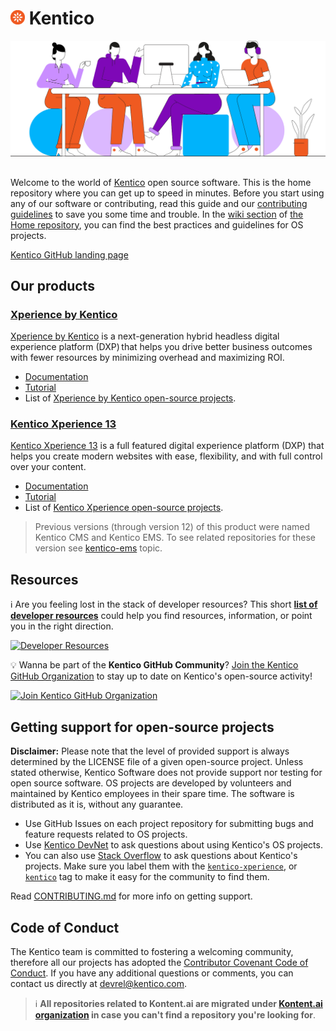 # <img src="https://raw.githubusercontent.com/Kentico/.github/main/images/Kentico-shortcut-color-positive-rgb.svg" alt="Kentico Logo" title="Kentico" width="23"> Kentico

<img src="https://raw.githubusercontent.com/Kentico/.github/main/images/kentico-people.png" alt="Kentico GitHub Community" title="Kentico GitHub Community" width="600" style="margin-bottom: 1rem;">

Welcome to the world of [Kentico](https://www.kentico.com/) open source software. This is the home repository where you can get up to speed in minutes. Before you start using any of our software or contributing, read this guide and our [contributing guidelines](https://github.com/Kentico/Home/blob/master/CONTRIBUTING.md) to save you some time and trouble. In the [wiki section](https://github.com/Kentico/Home/wiki) of [the Home repository](https://github.com/Kentico/Home), you can find the best practices and guidelines for OS projects.

[Kentico GitHub landing page](https://kentico.github.io)

## Our products

### [Xperience by Kentico](#xperience-by-kentico)

[Xperience by Kentico](https://www.kentico.com/platforms/xperience-by-kentico) is a next-generation hybrid headless digital experience platform (DXP) that helps you drive better business outcomes with fewer resources by minimizing overhead and maximizing ROI.

- [Documentation](https://docs.xperience.io/x/DQKQC)
- [Tutorial](https://docs.xperience.io/tutorial)
- List of [Xperience by Kentico open-source projects](https://github.com/topics/xperience-by-kentico).

### [Kentico Xperience 13](#kentico-xperience-13)

[Kentico Xperience 13](https://www.kentico.com/platforms/kentico-xperience-13) is a full featured digital experience platform (DXP) that helps you create modern websites with ease, flexibility, and with full control over your content.

- [Documentation](https://docs.xperience.io/x/UQmRBg)
- [Tutorial](https://docs.xperience.io/13tutorial)
- List of [Kentico Xperience open-source projects](https://github.com/topics/kentico-xperience).

> Previous versions (through version 12) of this product were named Kentico CMS and Kentico EMS. To see related repositories for these version see [kentico-ems](https://github.com/topics/kentico-ems) topic.

## Resources

ℹ️ Are you feeling lost in the stack of developer resources?
This short [**list of developer resources**](https://kentico.github.io/Home/RESOURCES) could help you find resources, information, or point you in the right direction.

[![Developer Resources](https://img.shields.io/badge/-Developer%20Resources-blue?style=for-the-badge)](https://kentico.github.io/Home/RESOURCES)

💡 Wanna be part of the **Kentico GitHub Community**? [Join the Kentico GitHub Organization](https://kentico.github.io/join) to stay up to date on Kentico's open-source activity!

[![Join Kentico GitHub Organization](https://img.shields.io/badge/-Join%20Kentico%20GitHub%20Organization-%23F05A22?style=for-the-badge)](https://kentico.github.io/join)

## Getting support for open-source projects

**Disclaimer:** Please note that the level of provided support is always determined by the LICENSE file of a given open-source project. Unless stated otherwise, Kentico Software does not provide support nor testing for open source software. OS projects are developed by volunteers and maintained by Kentico employees in their spare time. The software is distributed as it is, without any guarantee.

- Use GitHub Issues on each project repository for submitting bugs and feature requests related to OS projects.
- Use [Kentico DevNet](https://devnet.kentico.com/questions-answers) to ask questions about using Kentico's OS projects.
- You can also use [Stack Overflow](https://stackoverflow.com/) to ask questions about Kentico's projects. Make sure you label them with the [`kentico-xperience`](https://stackoverflow.com/questions/ask?tags=kentico-xperience), or [`kentico`](https://stackoverflow.com/questions/ask?tags=kentico) tag to make it easy for the community to find them.

Read [CONTRIBUTING.md](https://github.com/Kentico/Home/blob/master/CONTRIBUTING.md#where-to-get-support) for more info on getting support.

## Code of Conduct

The Kentico team is committed to fostering a welcoming community, therefore all our projects has adopted the [Contributor Covenant Code of Conduct](https://github.com/Kentico/Home/blob/master/CODE_OF_CONDUCT.md). If you have any additional questions or comments, you can contact us directly at devrel@kentico.com.

> :information_source: **All repositories related to Kontent.ai are migrated under [Kontent.ai organization](https://github.com/kontent-ai) in case you can't find a repository you're looking for**.
